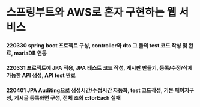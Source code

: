 # 스프링부트와 AWS로 혼자 구현하는 웹 서비스
#### 220330 spring boot 프로젝트 구성, controller와 dto 그 둘의 test 코드 작성 및 완료, mariaDB 연동
#### 220331 프로젝트에 JPA 적용, JPA 테스트 코드 작성, 게시판 만들기, 등록/수정/삭제 가능한 API 생성, API test 완료
#### 220401 JPA Auditing으로 생성시간/수정시간 자동화, test 코드작성, 기본 페이지구성, 게시글 등록화면 구성, 전체 조회 c:forEach 실패
